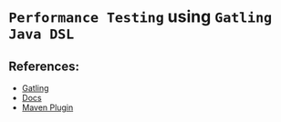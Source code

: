 # `Performance Testing` using `Gatling Java DSL`


## References:
- [Gatling](https://gatling.io/)
- [Docs](https://gatling.io/docs/)
- [Maven Plugin](https://gatling.io/docs/gatling/reference/current/extensions/maven_plugin/)
